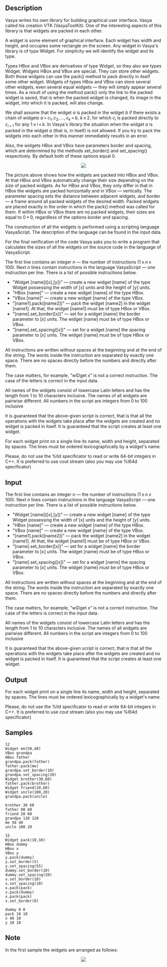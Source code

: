 ## Description

<div><p>Vasya writes his own library for building graphical user interface. Vasya called his creation <span class="tex-font-style-tt">VTK</span> (<span class="tex-font-style-tt">VasyaToolKit</span>). One of the interesting aspects of this library is that widgets are packed in each other. </p><p>A widget is some element of graphical interface. Each widget has width and height, and occupies some rectangle on the screen. Any widget in Vasya's library is of type <span class="tex-font-style-tt">Widget</span>. For simplicity we will identify the widget and its type. </p><p>Types <span class="tex-font-style-tt">HBox</span> and <span class="tex-font-style-tt">VBox</span> are derivatives of type <span class="tex-font-style-tt">Widget</span>, so they also are types <span class="tex-font-style-tt">Widget</span>. Widgets <span class="tex-font-style-tt">HBox</span> and <span class="tex-font-style-tt">VBox</span> are special. They can store other widgets. Both those widgets can use the <span class="tex-font-style-tt">pack()</span> method to pack directly in itself some other widget. Widgets of types <span class="tex-font-style-tt">HBox</span> and <span class="tex-font-style-tt">VBox</span> can store several other widgets, even several equal widgets — they will simply appear several times. As a result of using the method <span class="tex-font-style-tt">pack()</span> only the link to the packed widget is saved, that is when the packed widget is changed, its image in the widget, into which it is packed, will also change. </p><p>We shall assume that the widget <span class="tex-span"><i>a</i></span> is packed in the widget <span class="tex-span"><i>b</i></span> if there exists a chain of widgets <span class="tex-span"><i>a</i> = <i>c</i><sub class="lower-index">1</sub>, <i>c</i><sub class="lower-index">2</sub>, ..., <i>c</i><sub class="lower-index"><i>k</i></sub> = <i>b</i></span>, <span class="tex-span"><i>k</i> ≥ 2</span>, for which <span class="tex-span"><i>c</i><sub class="lower-index"><i>i</i></sub></span> is packed directly to <span class="tex-span"><i>c</i><sub class="lower-index"><i>i</i> + 1</sub></span> for any <span class="tex-span">1 ≤ <i>i</i> &lt; <i>k</i></span>. In Vasya's library the situation when the widget <span class="tex-span"><i>a</i></span> is packed in the widget <span class="tex-span"><i>a</i></span> (that is, in itself) is not allowed. If you try to pack the widgets into each other in this manner immediately results in an error.</p><p>Also, the widgets <span class="tex-font-style-tt">HBox</span> and <span class="tex-font-style-tt">VBox</span> have parameters <span class="tex-font-style-tt">border</span> and <span class="tex-font-style-tt">spacing</span>, which are determined by the methods <span class="tex-font-style-tt">set_border()</span> and <span class="tex-font-style-tt">set_spacing()</span> respectively. By default both of these options equal <span class="tex-span">0</span>. </p><center> <img class="tex-graphics" src="./25530/file/KbRoilef.png" style="max-width: 100.0%;max-height: 100.0%;"> </center> <p>The picture above shows how the widgets are packed into <span class="tex-font-style-tt">HBox</span> and <span class="tex-font-style-tt">VBox</span>. At that <span class="tex-font-style-tt">HBox</span> and <span class="tex-font-style-tt">VBox</span> automatically change their size depending on the size of packed widgets. As for <span class="tex-font-style-tt">HBox</span> and <span class="tex-font-style-tt">VBox</span>, they only differ in that in <span class="tex-font-style-tt">HBox</span> the widgets are packed horizontally and in <span class="tex-font-style-tt">VBox</span> — vertically. The parameter <span class="tex-font-style-tt">spacing</span> sets the distance between adjacent widgets, and <span class="tex-font-style-tt">border</span> — a frame around all packed widgets of the desired width. Packed widgets are placed exactly in the order in which the <span class="tex-font-style-tt">pack()</span> method was called for them. If within <span class="tex-font-style-tt">HBox</span> or <span class="tex-font-style-tt">VBox</span> there are no packed widgets, their sizes are equal to <span class="tex-span">0 × 0</span>, regardless of the options <span class="tex-font-style-tt">border</span> and <span class="tex-font-style-tt">spacing</span>. </p><p>The construction of all the widgets is performed using a scripting language <span class="tex-font-style-tt">VasyaScript</span>. The description of the language can be found in the input data. </p><p>For the final verification of the code Vasya asks you to write a program that calculates the sizes of all the widgets on the source code in the language of <span class="tex-font-style-tt">VasyaScript</span>. </p></div><div class="input-specification"><p>The first line contains an integer <span class="tex-span"><i>n</i></span> — the number of instructions (<span class="tex-span">1 ≤ <i>n</i> ≤ 100</span>). Next <span class="tex-span"><i>n</i></span> lines contain instructions in the language <span class="tex-font-style-tt">VasyaScript</span> — one instruction per line. There is a list of possible instructions below. </p><ul><li> "<span class="tex-font-style-tt">Widget [name]([x],[y])</span>" — create a new widget <span class="tex-font-style-tt">[name]</span> of the type <span class="tex-font-style-tt">Widget</span> possessing the width of <span class="tex-font-style-tt">[x]</span> units and the height of <span class="tex-font-style-tt">[y]</span> units. </li><li> "<span class="tex-font-style-tt">HBox [name]</span>" — create a new widget <span class="tex-font-style-tt">[name]</span> of the type <span class="tex-font-style-tt">HBox</span>. </li><li> "<span class="tex-font-style-tt">VBox [name]</span>" — create a new widget <span class="tex-font-style-tt">[name]</span> of the type <span class="tex-font-style-tt">VBox</span>. </li><li> "<span class="tex-font-style-tt">[name1].pack([name2])</span>" — pack the widget <span class="tex-font-style-tt">[name2]</span> in the widget <span class="tex-font-style-tt">[name1]</span>. At that, the widget <span class="tex-font-style-tt">[name1]</span> must be of type <span class="tex-font-style-tt">HBox</span> or <span class="tex-font-style-tt">VBox</span>. </li><li> "<span class="tex-font-style-tt">[name].set_border([x])</span>" — set for a widget <span class="tex-font-style-tt">[name]</span> the <span class="tex-font-style-tt">border</span> parameter to <span class="tex-font-style-tt">[x]</span> units. The widget <span class="tex-font-style-tt">[name]</span> must be of type <span class="tex-font-style-tt">HBox</span> or <span class="tex-font-style-tt">VBox</span>. </li><li> "<span class="tex-font-style-tt">[name].set_spacing([x])</span>" — set for a widget <span class="tex-font-style-tt">[name]</span> the <span class="tex-font-style-tt">spacing</span> parameter to <span class="tex-font-style-tt">[x]</span> units. The widget <span class="tex-font-style-tt">[name]</span> must be of type <span class="tex-font-style-tt">HBox</span> or <span class="tex-font-style-tt">VBox</span>. </li></ul> <p>All instructions are written without spaces at the beginning and at the end of the string. The words inside the instruction are separated by exactly one space. There are no spaces directly before the numbers and directly after them. </p><p>The case matters, for example, "<span class="tex-font-style-tt">wiDget x</span>" is not a correct instruction. The case of the letters is correct in the input data.</p><p>All names of the widgets consist of lowercase Latin letters and has the length from <span class="tex-span">1</span> to <span class="tex-span">10</span> characters inclusive. The names of all widgets are pairwise different. All numbers in the script are integers from <span class="tex-span">0</span> to <span class="tex-span">100</span> inclusive</p><p>It is guaranteed that the above-given script is correct, that is that all the operations with the widgets take place after the widgets are created and no widget is packed in itself. It is guaranteed that the script creates at least one widget. </p></div><div class="output-specification"><p>For each widget print on a single line its name, width and height, separated by spaces. The lines must be ordered lexicographically by a widget's name. </p><p>Please, do not use the <span class="tex-font-style-tt">%lld</span> specificator to read or write 64-bit integers in C++. It is preferred to use <span class="tex-font-style-tt">cout</span> stream (also you may use <span class="tex-font-style-tt">%I64d</span> specificator)</p></div>


## Input

<p>The first line contains an integer <span class="tex-span"><i>n</i></span> — the number of instructions (<span class="tex-span">1 ≤ <i>n</i> ≤ 100</span>). Next <span class="tex-span"><i>n</i></span> lines contain instructions in the language <span class="tex-font-style-tt">VasyaScript</span> — one instruction per line. There is a list of possible instructions below. </p><ul><li> "<span class="tex-font-style-tt">Widget [name]([x],[y])</span>" — create a new widget <span class="tex-font-style-tt">[name]</span> of the type <span class="tex-font-style-tt">Widget</span> possessing the width of <span class="tex-font-style-tt">[x]</span> units and the height of <span class="tex-font-style-tt">[y]</span> units. </li><li> "<span class="tex-font-style-tt">HBox [name]</span>" — create a new widget <span class="tex-font-style-tt">[name]</span> of the type <span class="tex-font-style-tt">HBox</span>. </li><li> "<span class="tex-font-style-tt">VBox [name]</span>" — create a new widget <span class="tex-font-style-tt">[name]</span> of the type <span class="tex-font-style-tt">VBox</span>. </li><li> "<span class="tex-font-style-tt">[name1].pack([name2])</span>" — pack the widget <span class="tex-font-style-tt">[name2]</span> in the widget <span class="tex-font-style-tt">[name1]</span>. At that, the widget <span class="tex-font-style-tt">[name1]</span> must be of type <span class="tex-font-style-tt">HBox</span> or <span class="tex-font-style-tt">VBox</span>. </li><li> "<span class="tex-font-style-tt">[name].set_border([x])</span>" — set for a widget <span class="tex-font-style-tt">[name]</span> the <span class="tex-font-style-tt">border</span> parameter to <span class="tex-font-style-tt">[x]</span> units. The widget <span class="tex-font-style-tt">[name]</span> must be of type <span class="tex-font-style-tt">HBox</span> or <span class="tex-font-style-tt">VBox</span>. </li><li> "<span class="tex-font-style-tt">[name].set_spacing([x])</span>" — set for a widget <span class="tex-font-style-tt">[name]</span> the <span class="tex-font-style-tt">spacing</span> parameter to <span class="tex-font-style-tt">[x]</span> units. The widget <span class="tex-font-style-tt">[name]</span> must be of type <span class="tex-font-style-tt">HBox</span> or <span class="tex-font-style-tt">VBox</span>. </li></ul> <p>All instructions are written without spaces at the beginning and at the end of the string. The words inside the instruction are separated by exactly one space. There are no spaces directly before the numbers and directly after them. </p><p>The case matters, for example, "<span class="tex-font-style-tt">wiDget x</span>" is not a correct instruction. The case of the letters is correct in the input data.</p><p>All names of the widgets consist of lowercase Latin letters and has the length from <span class="tex-span">1</span> to <span class="tex-span">10</span> characters inclusive. The names of all widgets are pairwise different. All numbers in the script are integers from <span class="tex-span">0</span> to <span class="tex-span">100</span> inclusive</p><p>It is guaranteed that the above-given script is correct, that is that all the operations with the widgets take place after the widgets are created and no widget is packed in itself. It is guaranteed that the script creates at least one widget. </p>


## Output

<p>For each widget print on a single line its name, width and height, separated by spaces. The lines must be ordered lexicographically by a widget's name. </p><p>Please, do not use the <span class="tex-font-style-tt">%lld</span> specificator to read or write 64-bit integers in C++. It is preferred to use <span class="tex-font-style-tt">cout</span> stream (also you may use <span class="tex-font-style-tt">%I64d</span> specificator)</p>


## Samples

```input1
12
Widget me(50,40)
VBox grandpa
HBox father
grandpa.pack(father)
father.pack(me)
grandpa.set_border(10)
grandpa.set_spacing(20)
Widget brother(30,60)
father.pack(brother)
Widget friend(20,60)
Widget uncle(100,20)
grandpa.pack(uncle)

```

```output1
brother 30 60
father 80 60
friend 20 60
grandpa 120 120
me 50 40
uncle 100 20

```






```input2
15
Widget pack(10,10)
HBox dummy
HBox x
VBox y
y.pack(dummy)
y.set_border(5)
y.set_spacing(55)
dummy.set_border(10)
dummy.set_spacing(20)
x.set_border(10)
x.set_spacing(10)
x.pack(pack)
x.pack(dummy)
x.pack(pack)
x.set_border(0)

```

```output2
dummy 0 0
pack 10 10
x 40 10
y 10 10

```




## Note

<p>In the first sample the widgets are arranged as follows: </p><center> <img class="tex-graphics" src="./25530/file/f2LY8Tvi.png" style="max-width: 100.0%;max-height: 100.0%;"> </center>

